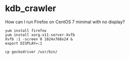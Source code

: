 # kdb_crawler

How can I run Firefox on CentOS 7 minimal with no display?
```
yum install firefox
yum install xorg-x11-server-Xvfb
Xvfb :1 -screen 0 1024x768x24 &
export DISPLAY=:1

cp geckodriver /usr/bin/
```
